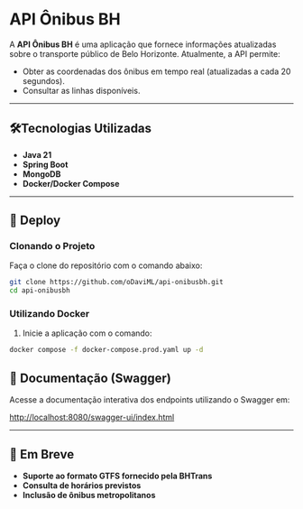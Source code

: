 # API Ônibus BH

A **API Ônibus BH** é uma aplicação que fornece informações atualizadas sobre o transporte público de Belo Horizonte. Atualmente, a API permite:

- Obter as coordenadas dos ônibus em tempo real (atualizadas a cada 20 segundos).
- Consultar as linhas disponíveis.

---

## 🛠Tecnologias Utilizadas

- **Java 21**
- **Spring Boot**
- **MongoDB**
- **Docker/Docker Compose**

---

## 🚀 Deploy

### Clonando o Projeto

Faça o clone do repositório com o comando abaixo:

```bash
git clone https://github.com/oDaviML/api-onibusbh.git
cd api-onibusbh
```

### Utilizando Docker

1. Inicie a aplicação com o comando:

```bash
docker compose -f docker-compose.prod.yaml up -d
```

## 📖 Documentação (Swagger)

Acesse a documentação interativa dos endpoints utilizando o Swagger em:

[http://localhost:8080/swagger-ui/index.html](http://localhost:8080/swagger-ui/index.html)

---

## 🚧 Em Breve

- **Suporte ao formato GTFS fornecido pela BHTrans**
- **Consulta de horários previstos**
- **Inclusão de ônibus metropolitanos**
